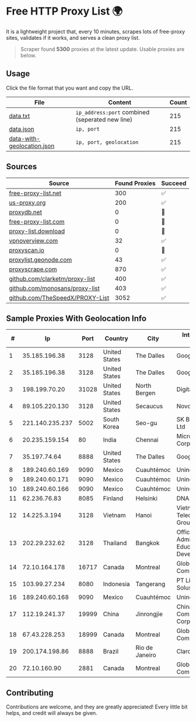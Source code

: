 
# Free HTTP Proxy List 🌍

It is a lightweight project that, every 10 minutes, scrapes lots of free-proxy sites, validates if it works, and serves a clean proxy list.


> Scraper found **5300** proxies at the latest update. Usable proxies are below.

## Usage

Click the file format that you want and copy the URL.


|File|Content|Count|
|----|-------|-----|
|[data.txt](https://raw.githubusercontent.com/themiralay/Proxy-List-World/master/data.txt)|`ip_address:port` combined (seperated new line)|215|
|[data.json](https://raw.githubusercontent.com/themiralay/Proxy-List-World/master/data.json)|`ip, port`|215|
|[data-with-geolocation.json](https://raw.githubusercontent.com/themiralay/Proxy-List-World/master/data-with-geolocation.json)|`ip, port, geolocation`|215|

## Sources

|Source|Found Proxies|Succeed|
|------|-------------|-------|
|[free-proxy-list.net](https://free-proxy-list.net)|300|✅|
|[us-proxy.org](https://www.us-proxy.org)|200|✅|
|[proxydb.net](http://proxydb.net)|0|🚫|
|[free-proxy-list.com](https://free-proxy-list.com/?page=&port=&type%5B%5D=http&type%5B%5D=https&up_time=0&search=Search)|0|🚫|
|[proxy-list.download](https://www.proxy-list.download/HTTP)|0|🚫|
|[vpnoverview.com](https://vpnoverview.com/privacy/anonymous-browsing/free-proxy-servers)|32|✅|
|[proxyscan.io](https://www.proxyscan.io)|0|🚫|
|[proxylist.geonode.com](https://proxylist.geonode.com/api/proxy-list?limit=300&page=1&sort_by=lastChecked&sort_type=desc&protocols=http,https)|43|✅|
|[proxyscrape.com](https://api.proxyscrape.com/v2/?request=displayproxies&protocol=http&timeout=10000&country=all&ssl=all&anonymity=all)|870|✅|
|[github.com/clarketm/proxy-list](https://raw.githubusercontent.com/clarketm/proxy-list/master/proxy-list-raw.txt)|400|✅|
|[github.com/monosans/proxy-list](https://raw.githubusercontent.com/monosans/proxy-list/main/proxies/http.txt)|403|✅|
|[github.com/TheSpeedX/PROXY-List](https://raw.githubusercontent.com/TheSpeedX/PROXY-List/master/http.txt)|3052|✅|


## Sample Proxies With Geolocation Info

|#|Ip|Port|Country|City|Internet Service Provider|
|-|--|----|-------|----|-------------------------|
|1|35.185.196.38|3128|United States|The Dalles|Google LLC|
|2|35.185.196.38|3128|United States|The Dalles|Google LLC|
|3|198.199.70.20|31028|United States|North Bergen|DigitalOcean, LLC|
|4|89.105.220.130|3128|United States|Secaucus|NovoServe LLC|
|5|221.140.235.237|5002|South Korea|Seo-gu|SK Broadband Co Ltd|
|6|20.235.159.154|80|India|Chennai|Microsoft Corporation|
|7|35.197.74.64|8888|United States|The Dalles|Google LLC|
|8|189.240.60.169|9090|Mexico|Cuauhtémoc|Uninet S.A. de C.V.|
|9|189.240.60.171|9090|Mexico|Cuauhtémoc|Uninet S.A. de C.V.|
|10|189.240.60.166|9090|Mexico|Cuauhtémoc|Uninet S.A. de C.V.|
|11|62.236.76.83|8085|Finland|Helsinki|DNA Oyj|
|12|14.225.3.194|3128|Vietnam|Hanoi|Vietnam Posts and Telecommunications Group|
|13|202.29.232.62|3128|Thailand|Bangkok|Office of Info.Tech. Admin. for Educational Development|
|14|72.10.164.178|16717|Canada|Montreal|GloboTech Communications|
|15|103.99.27.234|8080|Indonesia|Tangerang|PT Lintas Network Solusi|
|16|189.240.60.168|9090|Mexico|Cuauhtémoc|Uninet S.A. de C.V.|
|17|112.19.241.37|19999|China|Jinrongjie|China Mobile Communications Corporation|
|18|67.43.228.253|18999|Canada|Montreal|GloboTech Communications|
|19|200.174.198.86|8888|Brazil|Rio de Janeiro|Claro S.A|
|20|72.10.160.90|2881|Canada|Montreal|GloboTech Communications|



## Contributing

Contributions are welcome, and they are greatly appreciated! Every
little bit helps, and credit will always be given.

